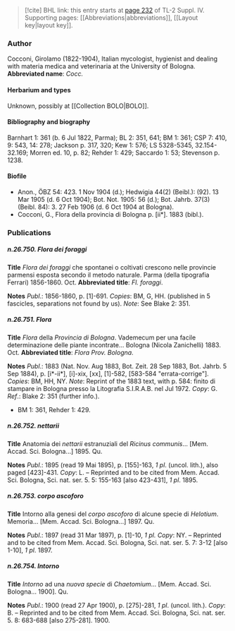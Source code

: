 > [!cite] BHL link: this entry starts at [page 232](https://www.biodiversitylibrary.org/page/33265909) of TL-2 Suppl. IV.
> Supporting pages: [[Abbreviations|abbreviations]], [[Layout key|layout key]].

### Author

Cocconi, Girolamo (1822-1904), Italian mycologist, hygienist and dealing with materia medica and veterinaria at the University of Bologna. 
**Abbreviated name**: *Cocc.*

#### Herbarium and types

Unknown, possibly at [[Collection BOLO|BOLO]].

#### Bibliography and biography

Barnhart 1: 361 (b. 6 Jul 1822, Parma); BL 2: 351, 641; BM 1: 361; CSP 7: 410, 9: 543, 14: 278; Jackson p. 317, 320; Kew 1: 576; LS 5328-5345, 32.154-32.169; Morren ed. 10, p. 82; Rehder 1: 429; Saccardo 1: 53; Stevenson p. 1238.

#### Biofile

- Anon., ÖBZ 54: 423. 1 Nov 1904 (d.); Hedwigia 44(2) (Beibl.): (92). 13 Mar 1905 (d. 6 Oct 1904); Bot. Not. 1905: 56 (d.); Bot. Jahrb. 37(3) (Beibl. 84): 3. 27 Feb 1906 (d. 6 Oct 1904 at Bologna).
- Cocconi, G., Flora della provincia di Bologna p. \[ii\*\]. 1883 (bibl.).

### Publications

##### n.26.750. Flora dei foraggi

**Title**
*Flora dei foraggi* che spontanei o coltivati crescono nelle provincie parmensi esposta secondo il metodo naturale. Parma (della tipografia Ferrari) 1856-1860. Oct.
**Abbreviated title**: *Fl. foraggi*.

**Notes**
*Publ*.: 1856-1860, p. \[1\]-691. *Copies*: BM, G, HH. (published in 5 fascicles, separations not found by us).
*Note*: See Blake 2: 351.

##### n.26.751. Flora

**Title**
*Flora* della *Provincia di Bologna*. Vademecum per una facile determinazione delle piante incontrate... Bologna (Nicola Zanichelli) 1883. Oct.
**Abbreviated title**: *Flora Prov. Bologna*.

**Notes**
*Publ*.: 1883 (Nat. Nov. Aug 1883, Bot. Zeit. 28 Sep 1883, Bot. Jahrb. 5 Sep 1884), p. \[i\*-ii\*\], \[i\]-xix, \[xx\], \[1\]-582, \[583-584 "errata-corrige"\]. *Copies*: BM, HH, NY.
*Note*: Reprint of the 1883 text, with p. 584: finito di stampare in Bologna presso la Litografia S.I.R.A.B. nel Jul 1972. *Copy*: G.
*Ref*.: Blake 2: 351 (further info.).
- BM 1: 361, Rehder 1: 429.

##### n.26.752. nettarii

**Title**
Anatomia dei *nettarii* estranuziali del *Ricinus communis*... \[Mem. Accad. Sci. Bologna...\] 1895. Qu.

**Notes**
*Publ*.: 1895 (read 19 Mai 1895), p. \[155\]-163, *1 pl*. (uncol. lith.), also paged \[423\]-431. *Copy*: L. – Reprinted and to be cited from Mem. Accad. Sci. Bologna, Sci. nat. ser. 5. 5: 155-163 \[also 423-431\], *1 pl*. 1895.

##### n.26.753. corpo ascoforo

**Title**
Intorno alla genesi del *corpo ascoforo* di alcune specie di *Helotium*. Memoria... \[Mem. Accad. Sci. Bologna...\] 1897. Qu.

**Notes**
*Publ*.: 1897 (read 31 Mar 1897), p. \[1\]-10, *1 pl. Copy*: NY. – Reprinted and to be cited from Mem. Accad. Sci. Bologna, Sci. nat. ser. 5. 7: 3-12 \[also 1-10\], *1 pl*. 1897.

##### n.26.754. Intorno

**Title**
*Intorno* ad una *nuova specie* di *Chaetomium*... \[Mem. Accad. Sci. Bologna... 1900\]. Qu.

**Notes**
*Publ*.: 1900 (read 27 Apr 1900), p. \[275\]-281, *1 pl*. (uncol. lith.). *Copy*: B. – Reprinted and to be cited from Mem. Accad. Sci. Bologna, Sci. nat. ser. 5. 8: 683-688 \[also 275-281\]. 1900.

